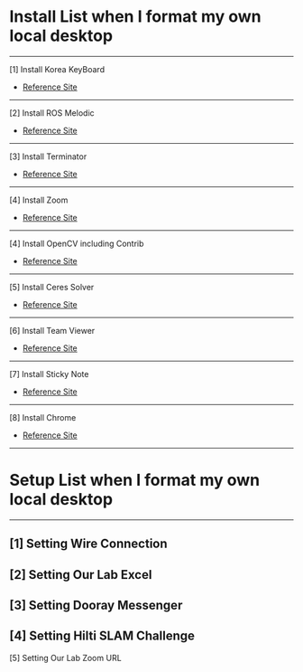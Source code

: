 # Install List when I format my own local desktop
---
[1] Install Korea KeyBoard
  - [Reference Site](https://xangmin.tistory.com/16)
---
[2] Install ROS Melodic
  - [Reference Site](http://wiki.ros.org/melodic/Installation/Ubuntu)
---
[3] Install Terminator
  - [Reference Site](https://www.howtoinstall.me/ubuntu/18-04/terminator/)
---
[4] Install Zoom
  - [Reference Site](https://zoom.us/download?os=linux)
---
[4] Install OpenCV including Contrib
  - [Reference Site](https://heathered-freon-621.notion.site/OpenCV-How-to-install-appropriate-OpenCV-version-86275642fc924df5b1c258f077a94387)
---
[5] Install Ceres Solver
  - [Reference Site](http://ceres-solver.org/installation.html)
--- 
[6] Install Team Viewer
  - [Reference Site](https://www.teamviewer.com/en/download/linux/)
---
[7] Install Sticky Note
  - [Reference Site](https://itsubuntu.com/how-to-install-sticky-notes-in-ubuntu/)
---
[8] Install Chrome 
  - [Reference Site](https://linuxhint.com/install_google_chrome_ubuntu_18-04/)
---
# Setup List when I format my own local desktop
---
[1] Setting Wire Connection
---
[2] Setting Our Lab Excel
---
[3] Setting Dooray Messenger
---
[4] Setting Hilti SLAM Challenge
---
[5] Setting Our Lab Zoom URL
